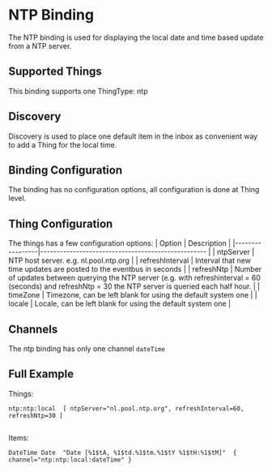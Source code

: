 # NTP Binding
 
The NTP binding is used for displaying the local date and time based update from a NTP server.
 
## Supported Things
 
This binding supports one ThingType: ntp
 
## Discovery
 
Discovery is used to place one default item in the inbox as convenient way to add a Thing for the local time.
 
## Binding Configuration
 
The binding has no configuration options, all configuration is done at Thing level.
 
## Thing Configuration
 
The things has a few configuration options:
| Option |  Description  |
|-----------------|--------------------------------------------------- |
| ntpServer | NTP host server. e.g. nl.pool.ntp.org |
| refreshInterval | Interval that new time updates are posted to the eventbus in seconds |
| refreshNtp | Number of updates between querying the NTP server (e.g. with refreshinterval = 60 (seconds) and refreshNtp = 30 the NTP server is queried each half hour. |
| timeZone | Timezone, can be left blank for using the default system one |
| locale | Locale, can be left blank for using the default system one |
 
 
## Channels
 
The ntp binding has only one channel  `dateTime`
 
 
## Full Example
 
Things:
```
ntp:ntp:local  [ ntpServer="nl.pool.ntp.org", refreshInterval=60, refreshNtp=30 ]
 
```
Items:
```
DateTime Date  "Date [%1$tA, %1$td.%1$tm.%1$tY %1$tH:%1$tM]"  { channel="ntp:ntp:local:dateTime" }
```
 